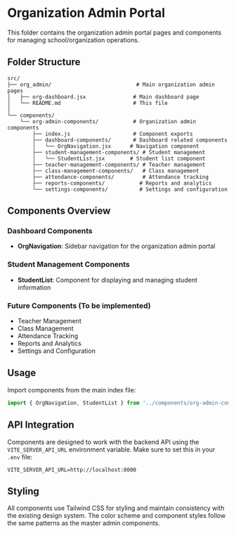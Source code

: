 # Organization Admin Portal

This folder contains the organization admin portal pages and components for managing school/organization operations.

## Folder Structure

```
src/
├── org_admin/                           # Main organization admin pages
│   ├── org-dashboard.jsx               # Main dashboard page
│   └── README.md                       # This file
│
└── components/
    └── org-admin-components/           # Organization admin components
        ├── index.js                    # Component exports
        ├── dashboard-components/       # Dashboard related components
        │   └── OrgNavigation.jsx      # Navigation component
        ├── student-management-components/ # Student management
        │   └── StudentList.jsx        # Student list component
        ├── teacher-management-components/ # Teacher management
        ├── class-management-components/   # Class management
        ├── attendance-components/         # Attendance tracking
        ├── reports-components/           # Reports and analytics
        └── settings-components/          # Settings and configuration
```

## Components Overview

### Dashboard Components
- **OrgNavigation**: Sidebar navigation for the organization admin portal

### Student Management Components
- **StudentList**: Component for displaying and managing student information

### Future Components (To be implemented)
- Teacher Management
- Class Management
- Attendance Tracking
- Reports and Analytics
- Settings and Configuration

## Usage

Import components from the main index file:

```javascript
import { OrgNavigation, StudentList } from '../components/org-admin-components';
```

## API Integration

Components are designed to work with the backend API using the `VITE_SERVER_API_URL` environment variable. Make sure to set this in your `.env` file:

```
VITE_SERVER_API_URL=http://localhost:8000
```

## Styling

All components use Tailwind CSS for styling and maintain consistency with the existing design system. The color scheme and component styles follow the same patterns as the master admin components.
